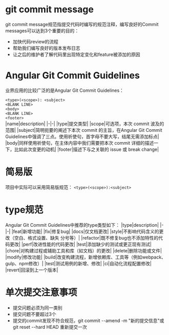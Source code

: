 # git commit message
git commit message规范指提交代码时编写的规范注释，编写良好的Commit messages可以达到3个重要的目的：

* 加快代码review的流程
* 帮助我们编写良好的版本发布日志
* 让之后的维护者了解代码里出现特定变化和feature被添加的原因

# Angular Git Commit Guidelines
业界应用的比较广泛的是Angular Git Commit Guidelines：

`<type>(<scope>): <subject>`</br>
`<BLANK LINE>`</br>
`<body>`</br>
`<BLANK LINE>`</br>
`<footer>`</br>
|name|description|
|-|-|
|type|提交类型|
|scope|可选项，本次 commit 波及的范围|
|subject|简明扼要的阐述下本次 commit 的主旨，在Angular Git Commit Guidelines中强调了三点。使用祈使句，首字母不要大写，结尾无需添加标点|
|body|同样使用祈使句，在主体内容中我们需要把本次 commit 详细的描述一下，比如此次变更的动机|
|footer|描述下与之关联的 issue 或 break change|

# 简易版
项目中实际可以采用简易版规范：
`<type>(<scope>):<subject>`
# type规范
Angular Git Commit Guidelines中推荐的type类型如下：
|type|description|
|-|-|
|feat|新增功能|
|fix|修复bug|
|docs|仅文档更改|
|style|不影响代码含义的更改（空白、格式设置、缺失 分号等）|
|refactor|既不修复bug也不添加特性的代码更改|
|perf|改进性能的代码更改|
|test|添加缺少的测试或更正现有测试|
|chore|对构建过程或辅助工具和库（如文档）的更改|
|delete|删除功能或文件|
|modify|修改功能|
|build|改变构建流程，新增依赖库、工具等（例如webpack、gulp、npm修改）|
|test|测试用例的新增、修改|
|ci|自动化流程配置修改|
|revert|回滚到上一个版本|

# 单次提交注意事项
* 提交问题必须为同一类别
* 提交问题不要超过3个
* 提交的commit发现不符合规范，git commit --amend -m "新的提交信息"或 git reset --hard HEAD 重新提交一次